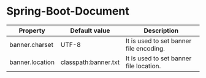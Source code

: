 # Spring-Boot-Document

| Property      | Default value | Description |
| ------------- | ------------- |-------------|
| banner.charset  | UTF-8  |It is used to set banner file encoding.  |
| banner.location  | classpath:banner.txt  |It is used to set banner file location. |
